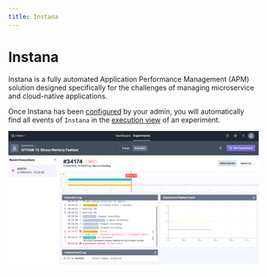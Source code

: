 ```yaml
---
title: Instana
---
```


# Instana

Instana is a fully automated Application Performance Management (APM) solution designed specifically for the challenges of managing microservice and cloud-native applications.

Once Instana has been [configured](../../content/install-configure/70-configure-monitoring/20-instana/) by your admin, you will automatically find all events of `Instana` in the [execution view](../../content/use/10-experiments/20-run/) of an experiment.

![Execution View - Instana Events](instana-execution-events.png)
